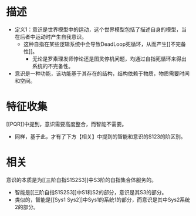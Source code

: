
# 描述

- 定义1：意识是世界模型中的运动，这个世界模型包括了描述自身的模型，当在后者中运动时产生自我意识。
	- 这种自指在某些逻辑系统中会导致DeadLoop死循环，从而产生[[不完备性]]。
		- 无论是罗素理发师悖论还是图灵停机问题，均通过自指死循环来得出系统的不完备性。
- 意识是一种功能，该功能基于其存在的结构，结构依赖于物质，物质需要时间和空间。
# 特征收集

[[PQR]]中提到，意识需要高度整合，而智能不需要。
- 同样，基于此，才有了下方【相关】中提到的智能和意识的S123的阶区别。


# 相关

意识的本质是为[[三阶自指S1S2S3]]中S3阶的自指集合体服务的。
- 智能是[[三阶自指S1S2S3]]中S1和S2的部分，意识是其S3的部分。
- 类似的，智能是[[Sys1 Sys2]]中Sys1的系统1的部分，而意识是其中Sys2系统2的部分。
